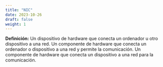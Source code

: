 ```yaml
---
title: "NIC"
date: 2023-10-26
draft: false
weight: 1
---
```


**Definición:** Un dispositivo de hardware que conecta un ordenador u otro dispositivo a una red. Un componente de hardware que conecta un ordenador o dispositivo a una red y permite la comunicación. Un componente de hardware que conecta un dispositivo a una red para la comunicación.
